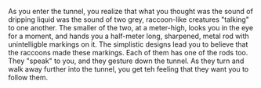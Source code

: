 As you enter the tunnel, you realize that what you thought was the sound of dripping liquid was the sound of two 
grey, raccoon-like creatures "talking" to one another. The smaller of the two, at a meter-high, looks you in the 
eye for a moment, and hands you a half-meter long, sharpened, metal rod with unintelligble markings on it. The 
simplistic designs lead you to believe that the raccoons made these markings. Each of them has one of the rods
too. They "speak" to you, and they gesture down the tunnel. As they turn and walk away further into the tunnel,
you get teh feeling that they want you to follow them.

